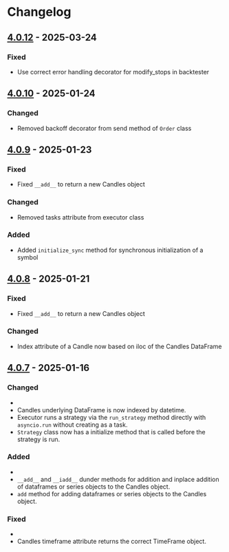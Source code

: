 # Changelog

## [4.0.12](https://github.com/Ichinga-Samuel/aiomql/releases/tag/v4.0.10) - 2025-03-24

### Fixed

- Use correct error handling decorator for modify_stops in backtester

## [4.0.10](https://github.com/Ichinga-Samuel/aiomql/releases/tag/v4.0.10) - 2025-01-24

### Changed

- Removed backoff decorator from send method of `Order` class

## [4.0.9](https://github.com/Ichinga-Samuel/aiomql/releases/tag/v4.0.9) - 2025-01-23

### Fixed

- Fixed `__add__` to return a new Candles object

### Changed

- Removed tasks attribute from executor class

### Added

- Added `initialize_sync` method for synchronous initialization of a symbol


## [4.0.8](https://github.com/Ichinga-Samuel/aiomql/releases/tag/v4.0.8) - 2025-01-21

### Fixed

- Fixed `__add__` to return a new Candles object

### Changed

- Index attribute of a Candle now based on iloc of the Candles DataFrame

## [4.0.7](https://github.com/Ichinga-Samuel/aiomql/releases/tag/v4.0.7) - 2025-01-16

### Changed
- 
- Candles underlying DataFrame is now indexed by datetime.
- Executor runs a strategy via the `run_strategy` method directly with `asyncio.run` without creating as a task.
- `Strategy` class now has a initialize method that is called before the strategy is run.

### Added
- 
- `__add__` and `__iadd__` dunder methods for addition and inplace addition of dataframes or series objects to the Candles object.
- `add` method for adding dataframes or series objects to the Candles object.

### Fixed
- 
- Candles timeframe attribute returns the correct TimeFrame object.
